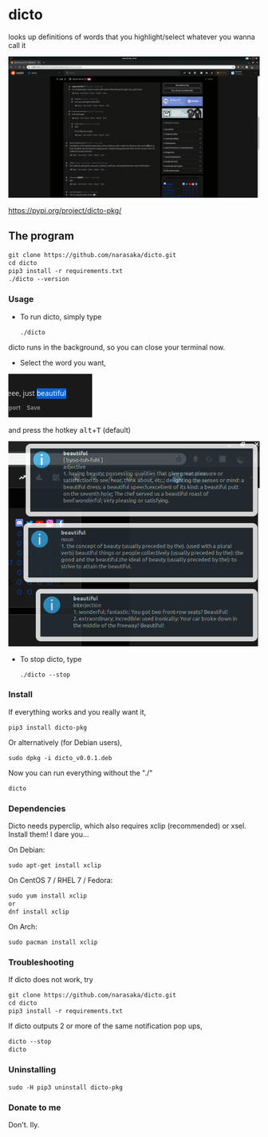 # dicto
looks up definitions of words that you highlight/select whatever you wanna call it

![](dictodemo.gif)

https://pypi.org/project/dicto-pkg/

## The program
    
    git clone https://github.com/narasaka/dicto.git
    cd dicto
    pip3 install -r requirements.txt
    ./dicto --version
    
### Usage
* To run dicto, simply type

      ./dicto
    
dicto runs in the background, so you can close your terminal now.

* Select the word you want, 

![](selectword.png)

and press the hotkey <kbd>alt</kbd>+<kbd>T</kbd> (default)

![](notifs.png)

* To stop dicto, type

      ./dicto --stop

### Install
If everything works and you really want it,

    pip3 install dicto-pkg
    
Or alternatively (for Debian users),

    sudo dpkg -i dicto_v0.0.1.deb
    
Now you can run everything without the "./"

    dicto

### Dependencies
Dicto needs pyperclip, which also requires xclip (recommended) or xsel.
Install them! I dare you...

On Debian:

    sudo apt-get install xclip
        
On CentOS 7 / RHEL 7 / Fedora:

    sudo yum install xclip
    or
    dnf install xclip
        
On Arch:

    sudo pacman install xclip
  
### Troubleshooting
If dicto does not work, try

    git clone https://github.com/narasaka/dicto.git
    cd dicto
    pip3 install -r requirements.txt

If dicto outputs 2 or more of the same notification pop ups,

    dicto --stop
    dicto
    
### Uninstalling

    sudo -H pip3 uninstall dicto-pkg
    
### Donate to me
Don't. Ily.

